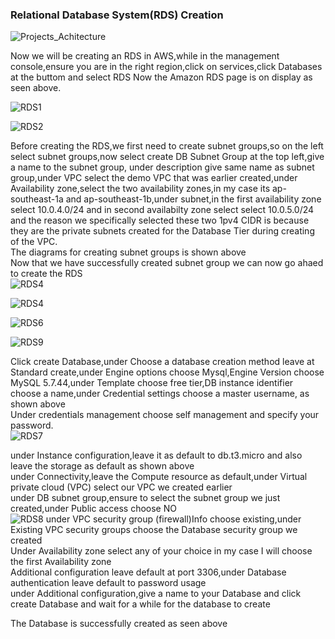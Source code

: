 ### Relational Database System(RDS) Creation
![Projects_Achitecture](https://github.com/AdventureLouis/Host-a-wordpress-website-in-AWS/assets/161846069/b01fe126-d04f-4d21-87a7-06e44dc2d1d7)

Now we will be creating an RDS in AWS,while in the management console,ensure you are in the right region,click on services,click Databases at the buttom and select RDS
Now the Amazon RDS page is on display as seen above.
<br>

![RDS1](https://github.com/AdventureLouis/Host-a-wordpress-website-in-AWS/assets/161846069/68a0a578-13d3-49c1-853b-aeea459f7d0b)

![RDS2](https://github.com/AdventureLouis/Host-a-wordpress-website-in-AWS/assets/161846069/004548f9-264c-4913-bf53-2bc3ad975407)

Before creating the RDS,we first need to create subnet groups,so on the left select subnet groups,now select create DB Subnet Group at the top left,give a name to the subnet group,
under description give same name as subnet group,under VPC select the demo VPC that was earlier created,under Availability zone,select the two availability zones,in my case its ap-southeast-1a and ap-southeast-1b,under subnet,in the first availability zone select 10.0.4.0/24 and in second availabilty zone select select 10.0.5.0/24 and the reason we specifically selected these two 1pv4 CIDR is because they are the private subnets created for the  Database Tier during creating of the VPC.
<br>
The diagrams for creating subnet groups is shown above
<br>
Now that we have successfully created subnet group we can now go ahaed to create the RDS
<br>
![RDS4](https://github.com/AdventureLouis/Host-a-wordpress-website-in-AWS/assets/161846069/c6672b3c-8a50-4c98-95a9-94d64be30db4)

![RDS4](https://github.com/AdventureLouis/Host-a-wordpress-website-in-AWS/assets/161846069/9aa6bec2-1143-44df-96a2-a0ba097478cd)

![RDS6](https://github.com/AdventureLouis/Host-a-wordpress-website-in-AWS/assets/161846069/c8c94d93-ad10-4b38-824f-b8cc9daa46f6)

![RDS9](https://github.com/AdventureLouis/Host-a-wordpress-website-in-AWS/assets/161846069/09ed5083-daf2-4e90-bcca-46c421423afd)

Click create Database,under Choose a database creation method leave at Standard create,under Engine options choose Mysql,Engine Version choose MySQL 5.7.44,under Template choose free tier,DB instance identifier choose a name,under Credential settings choose a master username, as shown above
<br>
Under credentials management choose self management and specify your password.
<br>
![RDS7](https://github.com/AdventureLouis/Host-a-wordpress-website-in-AWS/assets/161846069/c60b3390-106b-4fef-aea9-96d82dad3484)

under Instance configuration,leave it as default to db.t3.micro and also leave the storage as default as shown above
<br>
under Connectivity,leave the Compute resource as default,under Virtual private cloud (VPC) select our VPC we created earlier
<br>
under DB subnet group,ensure to select the subnet group we just created,under Public access choose NO
<br>
![RDS8](https://github.com/AdventureLouis/Host-a-wordpress-website-in-AWS/assets/161846069/213a6e90-8111-4532-abc7-0211550d463b)
under VPC security group (firewall)Info choose existing,under Existing VPC security groups choose the Database security group we created
<br>
Under Availability zone select any of your choice in my case I will choose the first Availability zone 
<br>
Additional configuration leave default at port 3306,under Database authentication leave default to password usage
<br>
under Additional configuration,give a name to your Database and click create Database and wait for a while for the database to create

The Database is successfully  created as seen above

